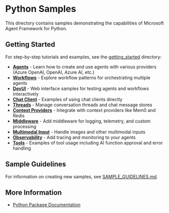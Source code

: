 # Python Samples

This directory contains samples demonstrating the capabilities of Microsoft Agent Framework for Python.

## Getting Started

For step-by-step tutorials and examples, see the [getting_started](./getting_started/) directory:

- **[Agents](./getting_started/agents/)** - Learn how to create and use agents with various providers (Azure OpenAI, OpenAI, Azure AI, etc.)
- **[Workflows](./getting_started/workflows/)** - Explore workflow patterns for orchestrating multiple agents
- **[DevUI](./getting_started/devui/)** - Web interface samples for testing agents and workflows interactively
- **[Chat Client](./getting_started/chat_client/)** - Examples of using chat clients directly
- **[Threads](./getting_started/threads/)** - Manage conversation threads and chat message stores
- **[Context Providers](./getting_started/context_providers/)** - Integrate with context providers like Mem0 and Redis
- **[Middleware](./getting_started/middleware/)** - Add middleware for logging, telemetry, and custom processing
- **[Multimodal Input](./getting_started/multimodal_input/)** - Handle images and other multimodal inputs
- **[Observability](./getting_started/observability/)** - Add tracing and monitoring to your agents
- **[Tools](./getting_started/tools/)** - Examples of tool usage including AI function approval and error handling

## Sample Guidelines

For information on creating new samples, see [SAMPLE_GUIDELINES.md](./SAMPLE_GUIDELINES.md).

## More Information

- [Python Package Documentation](../README.md)

